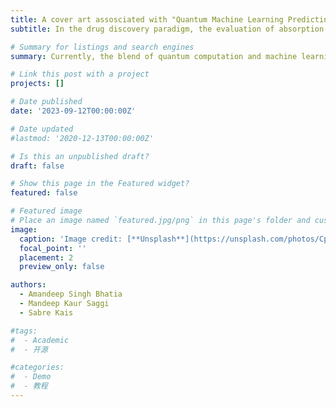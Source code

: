 ```yaml
---
title: A cover art assosciated with "Quantum Machine Learning Predicting ADME-Tox Properties" has been accepted as Front Cover in ACS Journal of Chemical Information and Modeling.
subtitle: In the drug discovery paradigm, the evaluation of absorption, distribution, metabolism, and excretion (ADME) and toxicity properties of new chemical entities is one of the most critical issues, which is a time-consuming process, immensely expensive, and poses formidable challenges in pharmaceutical R&D. Currently, the blend of quantum computation and machine learning has attracted considerable attention in almost every field ranging from chemistry to biomedicine and several engineering disciplines as well. Quantum computers have the potential to bring advances in high-throughput experimental techniques and in screening billions of molecules by reducing development costs and time associated with the drug discovery process. 

# Summary for listings and search engines
summary: Currently, the blend of quantum computation and machine learning has attracted considerable attention in almost every field ranging from chemistry to biomedicine and several engineering disciplines as well. Quantum computers have the potential to bring advances in high-throughput experimental techniques and in screening billions of molecules by reducing development costs and time associated with the drug discovery process. 

# Link this post with a project
projects: []

# Date published
date: '2023-09-12T00:00:00Z'

# Date updated
#lastmod: '2020-12-13T00:00:00Z'

# Is this an unpublished draft?
draft: false

# Show this page in the Featured widget?
featured: false

# Featured image
# Place an image named `featured.jpg/png` in this page's folder and customize its options here.
image:
  caption: 'Image credit: [**Unsplash**](https://unsplash.com/photos/CpkOjOcXdUY)'
  focal_point: ''
  placement: 2
  preview_only: false

authors:
  - Amandeep Singh Bhatia
  - Mandeep Kaur Saggi
  - Sabre Kais

#tags:
#  - Academic
#  - 开源

#categories:
#  - Demo
#  - 教程
---
```




